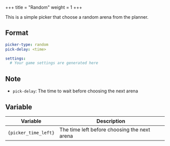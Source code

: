 +++
title = "Random"
weight = 1
+++

This is a simple picker that choose a random arena from the planner.

## Format

```yaml
picker-type: random
pick-delay: <time>

settings:
  # Your game settings are generated here
```

## Note

* `pick-delay`: The time to wait before choosing the next arena

## Variable

| Variable | Description |
| --- | --- |
| `{picker_time_left}` | The time left before choosing the next arena |
